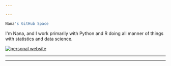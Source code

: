 ```yaml
---

---
```




```r 
Nana's GitHub Space
```






I'm Nana, and I work primarily with Python and R doing all manner of things with statistics and data science. 


[![personal website]()](http://restanalytics.com/aboutme/) 

</p>

---


---
